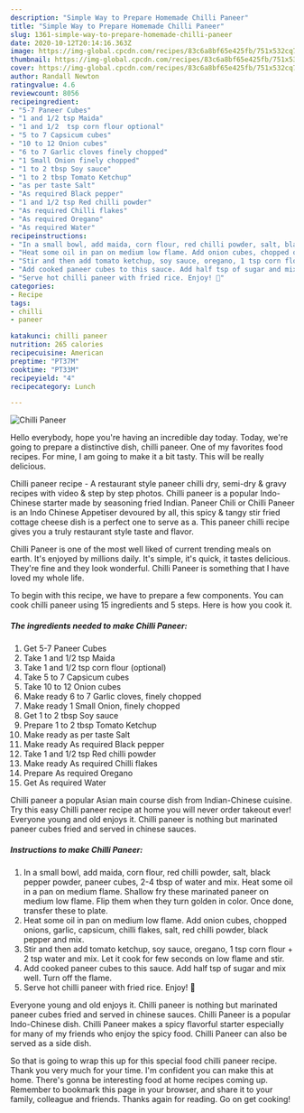 ```yaml
---
description: "Simple Way to Prepare Homemade Chilli Paneer"
title: "Simple Way to Prepare Homemade Chilli Paneer"
slug: 1361-simple-way-to-prepare-homemade-chilli-paneer
date: 2020-10-12T20:14:16.363Z
image: https://img-global.cpcdn.com/recipes/83c6a8bf65e425fb/751x532cq70/chilli-paneer-recipe-main-photo.jpg
thumbnail: https://img-global.cpcdn.com/recipes/83c6a8bf65e425fb/751x532cq70/chilli-paneer-recipe-main-photo.jpg
cover: https://img-global.cpcdn.com/recipes/83c6a8bf65e425fb/751x532cq70/chilli-paneer-recipe-main-photo.jpg
author: Randall Newton
ratingvalue: 4.6
reviewcount: 8056
recipeingredient:
- "5-7 Paneer Cubes"
- "1 and 1/2 tsp Maida"
- "1 and 1/2  tsp corn flour optional"
- "5 to 7 Capsicum cubes"
- "10 to 12 Onion cubes"
- "6 to 7 Garlic cloves finely chopped"
- "1 Small Onion finely chopped"
- "1 to 2 tbsp Soy sauce"
- "1 to 2 tbsp Tomato Ketchup"
- "as per taste Salt"
- "As required Black pepper"
- "1 and 1/2 tsp Red chilli powder"
- "As required Chilli flakes"
- "As required Oregano"
- "As required Water"
recipeinstructions:
- "In a small bowl, add maida, corn flour, red chilli powder, salt, black pepper powder, paneer cubes, 2-4 tbsp of water and mix. Heat some oil in a pan on medium flame. Shallow fry these marinated paneer on medium low flame. Flip them when they turn golden in color. Once done, transfer these to plate."
- "Heat some oil in pan on medium low flame. Add onion cubes, chopped onions, garlic, capsicum, chilli flakes, salt, red chilli powder, black pepper and mix."
- "Stir and then add tomato ketchup, soy sauce, oregano, 1 tsp corn flour + 2 tsp water and mix. Let it cook for few seconds on low flame and stir."
- "Add cooked paneer cubes to this sauce. Add half tsp of sugar and mix well. Turn off the flame."
- "Serve hot chilli paneer with fried rice. Enjoy! 🥰"
categories:
- Recipe
tags:
- chilli
- paneer

katakunci: chilli paneer 
nutrition: 265 calories
recipecuisine: American
preptime: "PT37M"
cooktime: "PT33M"
recipeyield: "4"
recipecategory: Lunch

---
```



![Chilli Paneer](https://img-global.cpcdn.com/recipes/83c6a8bf65e425fb/751x532cq70/chilli-paneer-recipe-main-photo.jpg)

Hello everybody, hope you're having an incredible day today. Today, we're going to prepare a distinctive dish, chilli paneer. One of my favorites food recipes. For mine, I am going to make it a bit tasty. This will be really delicious.

Chilli paneer recipe - A restaurant style paneer chilli dry, semi-dry &amp; gravy recipes with video &amp; step by step photos. Chilli paneer is a popular Indo-Chinese starter made by seasoning fried Indian. Paneer Chili or Chilli Paneer is an Indo Chinese Appetiser devoured by all, this spicy &amp; tangy stir fried cottage cheese dish is a perfect one to serve as a. This paneer chilli recipe gives you a truly restaurant style taste and flavor.

Chilli Paneer is one of the most well liked of current trending meals on earth. It's enjoyed by millions daily. It's simple, it's quick, it tastes delicious. They're fine and they look wonderful. Chilli Paneer is something that I have loved my whole life.


To begin with this recipe, we have to prepare a few components. You can cook chilli paneer using 15 ingredients and 5 steps. Here is how you cook it.

<!--inarticleads1-->

##### The ingredients needed to make Chilli Paneer:

1. Get 5-7 Paneer Cubes
1. Take 1 and 1/2 tsp Maida
1. Take 1 and 1/2  tsp corn flour (optional)
1. Take 5 to 7 Capsicum cubes
1. Take 10 to 12 Onion cubes
1. Make ready 6 to 7 Garlic cloves, finely chopped
1. Make ready 1 Small Onion, finely chopped
1. Get 1 to 2 tbsp Soy sauce
1. Prepare 1 to 2 tbsp Tomato Ketchup
1. Make ready as per taste Salt
1. Make ready As required Black pepper
1. Take 1 and 1/2 tsp Red chilli powder
1. Make ready As required Chilli flakes
1. Prepare As required Oregano
1. Get As required Water


Chilli paneer a popular Asian main course dish from Indian-Chinese cuisine. Try this easy Chilli paneer recipe at home you will never order takeout ever! Everyone young and old enjoys it. Chilli paneer is nothing but marinated paneer cubes fried and served in chinese sauces. 

<!--inarticleads2-->

##### Instructions to make Chilli Paneer:

1. In a small bowl, add maida, corn flour, red chilli powder, salt, black pepper powder, paneer cubes, 2-4 tbsp of water and mix. Heat some oil in a pan on medium flame. Shallow fry these marinated paneer on medium low flame. Flip them when they turn golden in color. Once done, transfer these to plate.
1. Heat some oil in pan on medium low flame. Add onion cubes, chopped onions, garlic, capsicum, chilli flakes, salt, red chilli powder, black pepper and mix.
1. Stir and then add tomato ketchup, soy sauce, oregano, 1 tsp corn flour + 2 tsp water and mix. Let it cook for few seconds on low flame and stir.
1. Add cooked paneer cubes to this sauce. Add half tsp of sugar and mix well. Turn off the flame.
1. Serve hot chilli paneer with fried rice. Enjoy! 🥰


Everyone young and old enjoys it. Chilli paneer is nothing but marinated paneer cubes fried and served in chinese sauces. Chilli Paneer is a popular Indo-Chinese dish. Chilli Paneer makes a spicy flavorful starter especially for many of my friends who enjoy the spicy food. Chilli Paneer can also be served as a side dish. 

So that is going to wrap this up for this special food chilli paneer recipe. Thank you very much for your time. I'm confident you can make this at home. There's gonna be interesting food at home recipes coming up. Remember to bookmark this page in your browser, and share it to your family, colleague and friends. Thanks again for reading. Go on get cooking!
